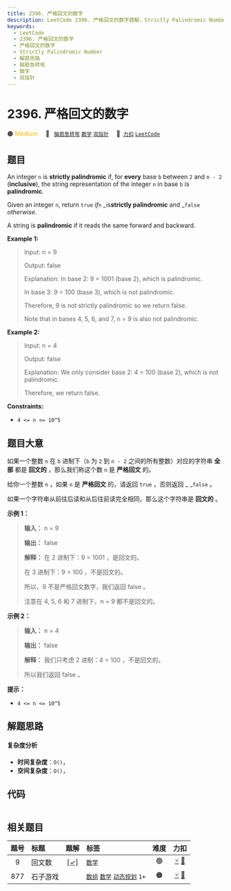 ```yaml
---
title: 2396. 严格回文的数字
description: LeetCode 2396. 严格回文的数字题解，Strictly Palindromic Number，包含解题思路、复杂度分析以及完整的 JavaScript 代码实现。
keywords:
  - LeetCode
  - 2396. 严格回文的数字
  - 严格回文的数字
  - Strictly Palindromic Number
  - 解题思路
  - 脑筋急转弯
  - 数学
  - 双指针
---
```


# 2396. 严格回文的数字

🟠 <font color=#ffb800>Medium</font>&emsp; 🔖&ensp; [`脑筋急转弯`](/tag/brainteaser.md) [`数学`](/tag/math.md) [`双指针`](/tag/two-pointers.md)&emsp; 🔗&ensp;[`力扣`](https://leetcode.cn/problems/strictly-palindromic-number) [`LeetCode`](https://leetcode.com/problems/strictly-palindromic-number)

## 题目

An integer `n` is **strictly palindromic** if, for **every** base `b` between
`2` and `n - 2` (**inclusive**), the string representation of the integer `n`
in base `b` is **palindromic**.

Given an integer `n`, return `true` _if_`n` _is**strictly palindromic** and
_`false` _otherwise_.

A string is **palindromic** if it reads the same forward and backward.



**Example 1:**

> Input: n = 9
> 
> Output: false
> 
> Explanation: In base 2: 9 = 1001 (base 2), which is palindromic.
> 
> In base 3: 9 = 100 (base 3), which is not palindromic.
> 
> Therefore, 9 is not strictly palindromic so we return false.
> 
> Note that in bases 4, 5, 6, and 7, n = 9 is also not palindromic.

**Example 2:**

> Input: n = 4
> 
> Output: false
> 
> Explanation: We only consider base 2: 4 = 100 (base 2), which is not palindromic.
> 
> Therefore, we return false.
> 
> 

**Constraints:**

  * `4 <= n <= 10^5`


## 题目大意

如果一个整数 `n` 在 `b` 进制下（`b` 为 `2` 到 `n - 2` 之间的所有整数）对应的字符串 **全部**  都是 **回文的**
，那么我们称这个数 `n` 是 **严格回文**  的。

给你一个整数 `n` ，如果 `n` 是 **严格回文**  的，请返回 `true` ，否则返回 _ _`false` 。

如果一个字符串从前往后读和从后往前读完全相同，那么这个字符串是 **回文的**  。



**示例 1：**

> 
> 
> 
> 
> 
> **输入：** n = 9
> 
> **输出：** false
> 
> **解释：** 在 2 进制下：9 = 1001 ，是回文的。
> 
> 在 3 进制下：9 = 100 ，不是回文的。
> 
> 所以，9 不是严格回文数字，我们返回 false 。
> 
> 注意在 4, 5, 6 和 7 进制下，n = 9 都不是回文的。
> 
> 

**示例 2：**

> 
> 
> 
> 
> 
> **输入：** n = 4
> 
> **输出：** false
> 
> **解释：** 我们只考虑 2 进制：4 = 100 ，不是回文的。
> 
> 所以我们返回 false 。
> 
> 



**提示：**

  * `4 <= n <= 10^5`


## 解题思路

#### 复杂度分析

- **时间复杂度**：`O()`，
- **空间复杂度**：`O()`，

## 代码

```javascript

```

## 相关题目

<!-- prettier-ignore -->
| 题号 | 标题 | 题解 | 标签 | 难度 | 力扣 |
| :------: | :------ | :------: | :------ | :------: | :------: |
| 9 | 回文数 | [[✓]](/problem/0009.md) |  [`数学`](/tag/math.md) | 🟢 | [🀄️](https://leetcode.cn/problems/palindrome-number) [🔗](https://leetcode.com/problems/palindrome-number) |
| 877 | 石子游戏 |  |  [`数组`](/tag/array.md) [`数学`](/tag/math.md) [`动态规划`](/tag/dynamic-programming.md) `1+` | 🟠 | [🀄️](https://leetcode.cn/problems/stone-game) [🔗](https://leetcode.com/problems/stone-game) |